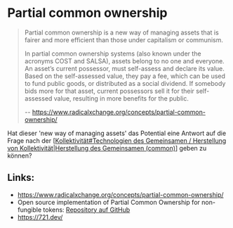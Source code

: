 # Partial common ownership

> Partial common ownership is a new way of managing assets that is fairer and more efficient than those under capitalism or communism.
> 
> In partial common ownership systems (also known under the acronyms COST and SALSA), assets belong to no one and everyone. An asset’s current possessor, must self-assess and declare its value. Based on the self-assessed value, they pay a fee, which can be used to fund public goods, or distributed as a social dividend. If somebody bids more for that asset, current possessors sell it for their self-assessed value, resulting in more benefits for the public.
>
> -- https://www.radicalxchange.org/concepts/partial-common-ownership/

Hat dieser 'new way of managing assets' das Potential eine Antwort auf die Frage nach der [[Kollektivität#Technologien des Gemeinsamen / Herstellung von Kollektivität|Herstellung des Gemeinsamen (common)]] geben zu können?

## Links:
* https://www.radicalxchange.org/concepts/partial-common-ownership/
* Open source implementation of Partial Common Ownership for non-fungible tokens: [Repository auf GitHub](https://github.com/721labs/partial-common-ownership)
* https://721.dev/

[//begin]: # "Autogenerated link references for markdown compatibility"
[Kollektivität#Technologien des Gemeinsamen / Herstellung von Kollektivität|Herstellung des Gemeinsamen (common)]: docs/Kollektivität.md "(Ambiguitäten der) Kollektivität"
[//end]: # "Autogenerated link references"
